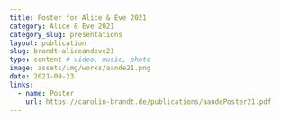 ```yaml
---
title: Poster for Alice & Eve 2021
category: Alice & Eve 2021
category_slug: presentations
layout: publication
slug: brandt-aliceandeve21
type: content # video, music, photo
image: assets/img/works/aande21.png
date: 2021-09-23
links:
  - name: Poster
    url: https://carolin-brandt.de/publications/aandePoster21.pdf
---
```

